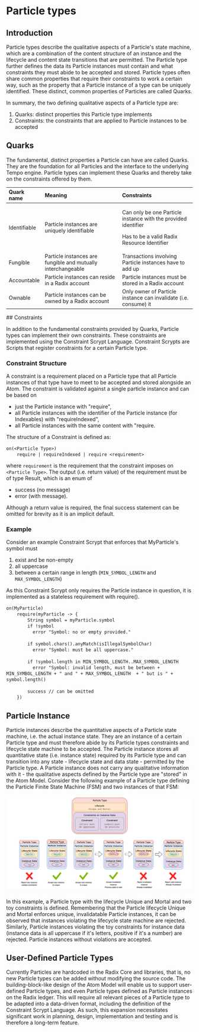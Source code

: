 # Particle types

## Introduction

Particle types describe the qualitative aspects of a Particle's state machine, which are a combination of the content structure of an instance and the lifecycle and content state transitions that are permitted. The Particle type further defines the data its Particle instances must contain and what constraints they must abide to be accepted and stored. Particle types often share common properties that require their constraints to work a certain way, such as the property that a Particle instance of a type can be uniquely identified. These distinct, common properties of Particles are called Quarks.

In summary, the two defining qualitative aspects of a Particle type are:

1. Quarks: distinct properties this Particle type implements
2. Constraints: the constraints that are applied to Particle instances to be accepted

## Quarks

The fundamental, distinct properties a Particle can have are called Quarks. They are the foundation for all Particles and the interface to the underlying Tempo engine. Particle types can implement these Quarks and thereby take on the constraints offered by them.

<table>
  <thead>
    <tr>
      <th style="text-align:left">Quark name</th>
      <th style="text-align:left">Meaning</th>
      <th style="text-align:left">Constraints</th>
    </tr>
  </thead>
  <tbody>
    <tr>
      <td style="text-align:left">Identifiable</td>
      <td style="text-align:left">Particle instances are uniquely identifiable</td>
      <td style="text-align:left">
        <p>Can only be one Particle instance with the provided identifier</p>
        <p>Has to be a valid Radix Resource Identifier</p>
      </td>
    </tr>
    <tr>
      <td style="text-align:left">Fungible</td>
      <td style="text-align:left">Particle instances are fungible and mutually interchangeable</td>
      <td style="text-align:left">Transactions involving Particle instances have to add up</td>
    </tr>
    <tr>
      <td style="text-align:left">Accountable</td>
      <td style="text-align:left">Particle instances can reside in a Radix account</td>
      <td style="text-align:left">Particle instances must be stored in a Radix account</td>
    </tr>
    <tr>
      <td style="text-align:left">Ownable</td>
      <td style="text-align:left">Particle instances can be owned by a Radix account</td>
      <td style="text-align:left">Only owner of Particle instance can invalidate (i.e. consume) it</td>
    </tr>
  </tbody>
</table>## Constraints

In addition to the fundamental constraints provided by Quarks, Particle types can implement their own constraints. These constraints are implemented using the Constraint Scrypt Language. Constraint Scrypts are Scripts that register constraints for a certain Particle type.

### Constraint Structure

A constraint is a requirement placed on a Particle type that all Particle instances of that type have to meet to be accepted and stored alongside an Atom. The constraint is validated against a single particle instance and can be based on

* just the Particle instance with "require",
* all Particle instances with the identifier of the Particle instance \(for Indexables\) with "requireIndexed",
* all Particle instances with the same content with "require.

The structure of a Constraint is defined as:

```text
on(<Particle Type>)
    require | requireIndexed | require <requirement>
```

where `requirement` is the requirement that the constraint imposes on `<Particle Type>`. The output \(i.e. return value\) of the requirement must be of type Result, which is an enum of

* success \(no message\)
* error \(with message\).

Although a return value is required, the final success statement can be omitted for brevity as it is an implicit default.

### Example

Consider an example Constraint Scrypt that enforces that MyParticle's symbol must

1. exist and be non-empty
2. all uppercase
3. between a certain range in length \(`MIN_SYMBOL_LENGTH` and `MAX_SYMBOL_LENGTH`\)

As this Constraint Scrypt only requires the Particle instance in question, it is implemented as a stateless requirement with require\(\).

```text
on(MyParticle)
    require(myParticle -> {
        String symbol = myParticle.symbol
        if !symbol
          error "Symbol: no or empty provided."
 
        if symbol.chars().anyMatch(isIllegalSymbolChar)
          error "Symbol: must be all uppercase."
 
        if !symbol.length in MIN_SYMBOL_LENGTH..MAX_SYMBOL_LENGTH
          error "Symbol: invalid length, must be between + MIN_SYMBOL_LENGTH + " and " + MAX_SYMBOL_LENGTH  + " but is " + symbol.length()
 
        success // can be omitted
    })
```

## Particle Instance

Particle instances describe the quantitative aspects of a Particle state machine, i.e. the actual instance state. They are an instance of a certain Particle type and must therefore abide by its Particle types constraints and lifecycle state machine to be accepted. The Particle instance stores all quantitative state \(i.e. instance state\) required by its Particle type and can transition into any state - lifecycle state and data state - permitted by the Particle type. A Particle instance does not carry any qualitative information with it - the qualitative aspects defined by the Particle type are "stored" in the Atom Model. Consider the following example of a Particle type defining the Particle Finite State Machine \(FSM\) and two instances of that FSM:

![](../../.gitbook/assets/screenshot-2019-05-09-12.04.36.png)

In this example, a Particle type with the lifecycle Unique and Mortal and two toy constraints is defined. Remembering that the Particle lifecycle Unique and Mortal enforces unique, invalidatable Particle instances, it can be observed that instances violating the lifecycle state machine are rejected. Similarly, Particle instances violating the toy constraints  for instance data \(instance data is all uppercase if it's letters, positive if it's a number\) are rejected. Particle instances without violations are accepted.

## User-Defined Particle Types

Currently Particles are hardcoded in the Radix Core and libraries, that is, no new Particle types can be added without modifying the source code. The building-block-like design of the Atom Model will enable us to support user-defined Particle types, and even Particle types defined as Particle instances on the Radix ledger. This will require all relevant pieces of a Particle type to be adapted into a data-driven format, including the definition of the Constraint Scrypt Language. As such, this expansion necessitates significant work in planning, design, implementation and testing and is therefore a long-term feature.

